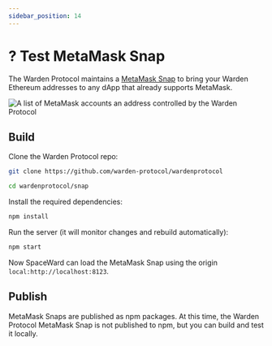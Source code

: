 ```yaml
---
sidebar_position: 14
---
```


# ? Test MetaMask Snap


The Warden Protocol maintains a [MetaMask Snap](https://metamask.io/snaps/) to bring your Warden Ethereum addresses to any dApp that already supports MetaMask.

![A list of MetaMask accounts an address controlled by the Warden Protocol](/img/metamask-snap-accounts-preview.jpg)


## Build

Clone the Warden Protocol repo:

```sh
git clone https://github.com/warden-protocol/wardenprotocol

cd wardenprotocol/snap
```

Install the required dependencies:

```sh
npm install
```

Run the server (it will monitor changes and rebuild automatically):

```sh
npm start
```

Now SpaceWard can load the MetaMask Snap using the origin `local:http://localhost:8123`.


## Publish

MetaMask Snaps are published as npm packages. At this time, the Warden Protocol MetaMask Snap is not published to npm, but you can build and test it locally.
